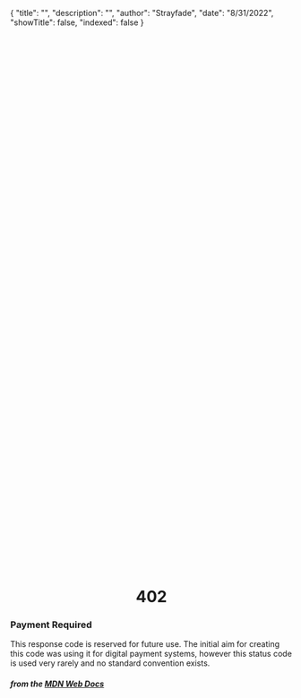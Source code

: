 {
    "title": "",
    "description": "",
    "author": "Strayfade",
    "date": "8/31/2022",
    "showTitle": false,
    "indexed": false
}

<p style="margin-right: auto; margin-left: auto; width: max-content; margin-top: 25vh; opacity: 0.5;"></p>
<h1 style="margin-right: auto; margin-left: auto; width: max-content; margin-top: 3px;">402</h1>

### Payment Required

This response code is reserved for future use. The initial aim for creating this code was using it for digital payment systems, however this status code is used very rarely and no standard convention exists. 

#### *from the [MDN Web Docs](https://developer.mozilla.org/en-US/docs/Web/HTTP/Status)* 